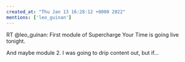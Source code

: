 ```yaml
---
created_at: "Thu Jan 13 16:28:12 +0000 2022"
mentions: ['leo_guinan']
---
```


RT @leo_guinan: First module of Supercharge Your Time is going live tonight. 

And maybe module 2. I was going to drip content out, but if…